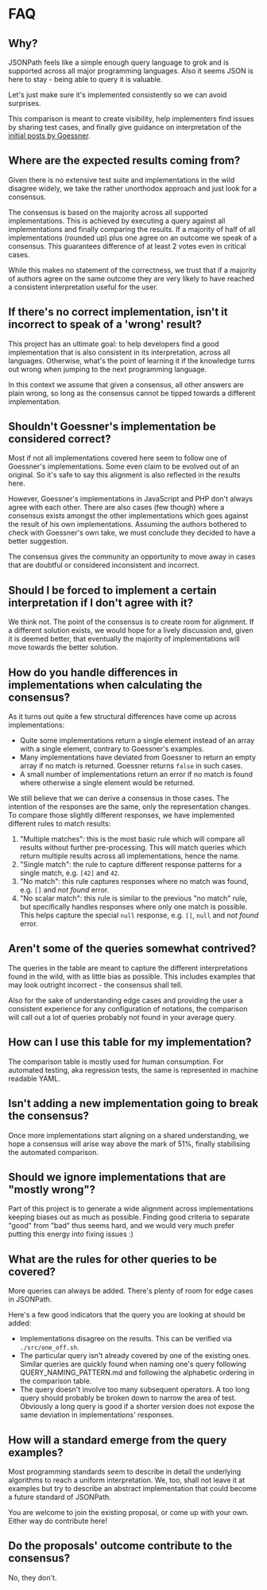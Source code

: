 # FAQ

## Why?

JSONPath feels like a simple enough query language to grok and is supported
across all major programming languages. Also it seems JSON is here to stay -
being able to query it is valuable.

Let's just make sure it's implemented consistently so we can avoid surprises.

This comparison is meant to create visibility, help implementers find issues
by sharing test cases, and finally give guidance on interpretation of the
[initial posts by Goessner](https://goessner.net/articles/JsonPath/).


## Where are the expected results coming from?

Given there is no extensive test suite and implementations in the wild disagree
widely, we take the rather unorthodox approach and just look for a consensus.

The consensus is based on the majority across all supported implementations.
This is achieved by executing a query against all implementations and finally
comparing the results. If a majority of half of all implementations (rounded up)
plus one agree on an outcome we speak of a consensus. This guarantees difference
of at least 2 votes even in critical cases.

While this makes no statement of the correctness, we trust that if a majority
of authors agree on the same outcome they are very likely to have reached a
consistent interpretation useful for the user.


## If there's no correct implementation, isn't it incorrect to speak of a 'wrong' result?

This project has an ultimate goal: to help developers find a good implementation
that is also consistent in its interpretation, across all languages. Otherwise,
what's the point of learning it if the knowledge turns out wrong when jumping to
the next programming language.

In this context we assume that given a consensus, all other answers are plain
wrong, so long as the consensus cannot be tipped towards a different
implementation.


## Shouldn't Goessner's implementation be considered correct?

Most if not all implementations covered here seem to follow one of Goessner's
implementations. Some even claim to be evolved out of an original. So it's
safe to say this alignment is also reflected in the results here.

However, Goessner's implementations in JavaScript and PHP don't always agree
with each other. There are also cases (few though) where a consensus exists
amongst the other implementations which goes against the result of his own
implementations. Assuming the authors bothered to check with Goessner's own
take, we must conclude they decided to have a better suggestion.

The consensus gives the community an opportunity to move away in cases that are
doubtful or considered inconsistent and incorrect.


## Should I be forced to implement a certain interpretation if I don't agree with it?

We think not. The point of the consensus is to create room for alignment. If a
different solution exists, we would hope for a lively discussion and, given it
is deemed better, that eventually the majority of implementations will move
towards the better solution.


## How do you handle differences in implementations when calculating the consensus?

As it turns out quite a few structural differences have come up across
implementations:

- Quite some implementations return a single element instead of an array with a
  single element, contrary to Goessner's examples.
- Many implementations have deviated from Goessner to return an empty array
  if no match is returned. Goessner returns `false` in such cases.
- A small number of implementations return an error if no match is found where
  otherwise a single element would be returned.

We still believe that we can derive a consensus in those cases. The intention
of the responses are the same, only the representation changes. To compare those
slightly different responses, we have implemented different rules to match
results:

1. "Multiple matches": this is the most basic rule which will compare all
   results without further pre-processing. This will match queries which return
   multiple results across all implementations, hence the name.
2. "Single match": the rule to capture different response patterns for a single
   match, e.g. `[42]` and `42`.
3. "No match": this rule captures responses where no match was found, e.g.
   `[]` and *not found* error.
4. "No scalar match": this rule is similar to the previous "no match" rule, but
   specifically handles responses where only one match is possible. This helps
   capture the special `null` response, e.g. `[]`, `null` and *not found* error.


## Aren't some of the queries somewhat contrived?

The queries in the table are meant to capture the different interpretations
found in the wild, with as little bias as possible. This includes examples that
may look outright incorrect - the consensus shall tell.

Also for the sake of understanding edge cases and providing the user a
consistent experience for any configuration of notations, the comparison will
call out a lot of queries probably not found in your average query.


## How can I use this table for my implementation?

The comparison table is mostly used for human consumption. For automated
testing, aka regression tests, the same is represented in machine readable YAML.


## Isn't adding a new implementation going to break the consensus?

Once more implementations start aligning on a shared understanding, we hope
a consensus will arise way above the mark of 51%, finally stabilising the
automated comparison.


## Should we ignore implementations that are "mostly wrong"?

Part of this project is to generate a wide alignment across implementations
keeping biases out as much as possible. Finding good criteria to separate "good"
from "bad" thus seems hard, and we would very much prefer putting this energy
into fixing issues :)


## What are the rules for other queries to be covered?

More queries can always be added. There's plenty of room for edge cases in
JSONPath.

Here's a few good indicators that the query you are looking at should be added:

- Implementations disagree on the results. This can be verified via
  `./src/one_off.sh`.
- The particular query isn't already covered by one of the existing ones.
  Similar queries are quickly found when naming one's query following
  QUERY_NAMING_PATTERN.md and following the alphabetic ordering in the
  comparison table.
- The query doesn't involve too many subsequent operators. A too long query
  should probably be broken down to narrow the area of test. Obviously a long
  query is good if a shorter version does not expose the same deviation in
  implementations' responses.


## How will a standard emerge from the query examples?

Most programming standards seem to describe in detail the underlying algorithms
to reach a uniform interpretation. We, too, shall not leave it at examples but
try to describe an abstract implementation that could become a future standard
of JSONPath.

You are welcome to join the existing proposal, or come up with your own. Either
way do contribute here!


## Do the proposals' outcome contribute to the consensus?

No, they don't.
